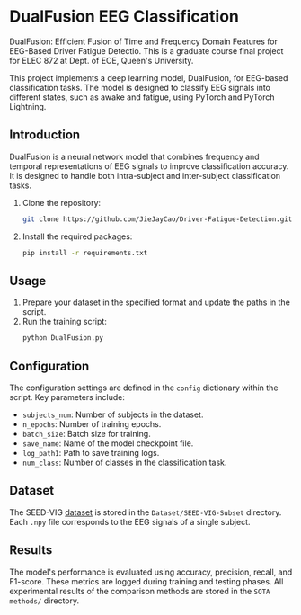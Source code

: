 # DualFusion EEG Classification
DualFusion: Efficient Fusion of Time and Frequency Domain Features for EEG-Based Driver Fatigue Detectio.
This is a graduate course final project for ELEC 872 at Dept. of ECE, Queen's University.

This project implements a deep learning model, DualFusion, for EEG-based classification tasks. The model is designed to classify EEG signals into different states, such as awake and fatigue, using PyTorch and PyTorch Lightning.

## Introduction

DualFusion is a neural network model that combines frequency and temporal representations of EEG signals to improve classification accuracy. It is designed to handle both intra-subject and inter-subject classification tasks.

1. Clone the repository:
   ```bash
   git clone https://github.com/JieJayCao/Driver-Fatigue-Detection.git
   ```
2. Install the required packages:
   ```bash
   pip install -r requirements.txt
   ```

## Usage

1. Prepare your dataset in the specified format and update the paths in the script.
2. Run the training script:
   ```bash
   python DualFusion.py
   ```


## Configuration

The configuration settings are defined in the `config` dictionary within the script. Key parameters include:


- `subjects_num`: Number of subjects in the dataset.
- `n_epochs`: Number of training epochs.
- `batch_size`: Batch size for training.
- `save_name`: Name of the model checkpoint file.
- `log_path1`: Path to save training logs.
- `num_class`: Number of classes in the classification task.


## Dataset

The SEED-VIG [dataset](https://figshare.com/articles/dataset/Extracted_SEED-VIG_dataset_for_cross-dataset_driver_drowsiness_recognition/26104987?file=47271799) is stored in the `Dataset/SEED-VIG-Subset` directory. Each `.npy` file corresponds to the EEG signals of a single subject.


## Results

The model's performance is evaluated using accuracy, precision, recall, and F1-score. These metrics are logged during training and testing phases. All experimental results of the comparison methods are stored in the `SOTA methods/` directory.
